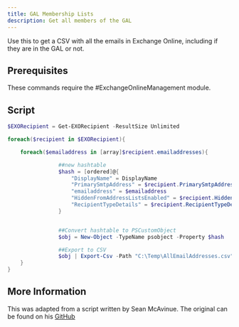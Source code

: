 ```yaml
---
title: GAL Membership Lists
description: Get all members of the GAL
---
```


Use this to get a CSV with all the emails in Exchange Online, including if they are in the GAL or not.

## Prerequisites

These commands require the #ExchangeOnlineManagement module.

## Script

```PowerShell
$EXORecipient = Get-EXORecipient -ResultSize Unlimited

foreach($recipient in $EXORecipient){

    foreach($emailaddress in [array]$recipient.emailaddresses){

                ##new hashtable
                $hash = [ordered]@{
                    "DisplayName" = DisplayName
                    "PrimarySmtpAddress" = $recipient.PrimarySmtpAddress
                    "emailaddress" = $emailaddress
                    "HiddenFromAddressListsEnabled" = $recipient.HiddenFromAddressListsEnabled
                    "RecipientTypeDetails" = $recipient.RecipientTypeDetails
                }


                ##Convert hashtable to PSCustomObject
                $obj = New-Object -TypeName psobject -Property $hash

                ##Export to CSV
                $obj | Export-Csv -Path "C:\Temp\AllEmailAddresses.csv" -Append -NoTypeInformation
    }
}
```

## More Information

This was adapted from a script written by Sean McAvinue. The original can be found on his [GitHub](https://github.com/smcavinue/AdminSeanMc/blob/master/Exchange%20Online%20Scripts/Get-AllemailAddresses.ps1)
